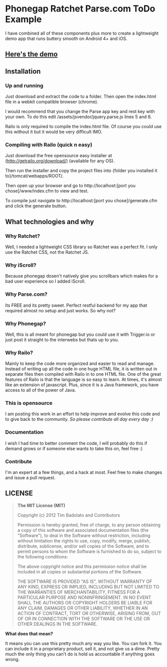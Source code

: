 # Phonegap Ratchet Parse.com ToDo Example

I have combined all of these components plus more to create a lightweight demo app that runs buttery smooth on Android 4+ and iOS.

## [Here's the demo](http://outerplex.com/Phonegap-Ratchet-Parse.com-ToDo-Example "Did I mention it's awesome!")

## Installation

### Up and running

Just download and extract the code to a folder. Then open the index.html file in a webkit compatible browser (chrome).

I would recommend that you change the Parse app key and rest key with your own. To do this edit /assets/jsvendor/jquery.parse.js lines 5 and 6.

Railo is only required to compile the index.html file. Of course you could use this without it but it would be very difficult IMO.

### Compiling with Railo (quick n easy)

Just download the free opensource easy installer at (http://getrailo.org/download/) (available for any OS). 

Then run the installer and copy the project files into {folder you installed it to}/tomcat/webapps/ROOT/. 

Then open up your browser and go to http://localhost:[port you chose]/www/index.cfm to view and test. 

To compile just navigate to http://localhost:[port you chose]/generate.cfm and click the generate button.

## What technologies and why

### Why Ratchet?

Well, I needed a lightweight CSS library so Ratchet was a perfect fit. I only use the Ratchet CSS, not the Ratchet JS.

### Why iScroll?

Because phonegap dosen't natively give you scrollbars which makes for a bad user experience so I added iScroll.

### Why Parse.com?

Its FREE and its pretty sweet. Perfect restful backend for my app that required almost no setup and just works. So why not?

### Why Phonegap? 

Well, this is all meant for phonegap but you could use it with Trigger.io or just post it straight to the interwebs but thats up to you.

### Why Railo?

Mainly to keep the code more organized and easier to read and manage. Instead of writing up all the code in one huge HTML file, it is written out in separate files then compiled with Railo in to one HTML file. One of the great features of Railo is that the language is so easy to learn. At times, it's almost like an extension of javascript. Plus, since it is a Java framework, you have access to all of the power of Java.

### This is opensource

I am posting this work in an effort to help improve and evolve this code and to give back to the community. *So please contribute all day every day :)*

### Documentation

I wish I had time to better comment the code, I will probably do this if demand grows or if someone else wants to take this on, feel free :)

### Contribute

I'm an expert at a few things, and a hack at most. Feel free to make changes and issue a pull request.

## LICENSE

>**The MIT License (MIT)**
>
>Copyright (c) 2012 Tim Badolato and Contributors
>
>Permission is hereby granted, free of charge, to any person obtaining a copy of this software and associated documentation files (the "Software"), to deal in the Software without restriction, including without limitation the rights to use, copy, modify, merge, publish, distribute, sublicense, and/or sell copies of the Software, and to permit persons to whom the Software is furnished to do so, subject to the following conditions:
>
>The above copyright notice and this permission notice shall be included in all copies or substantial portions of the Software.
>
>THE SOFTWARE IS PROVIDED "AS IS", WITHOUT WARRANTY OF ANY KIND, EXPRESS OR IMPLIED, INCLUDING BUT NOT LIMITED TO THE WARRANTIES OF MERCHANTABILITY, FITNESS FOR A PARTICULAR PURPOSE AND NONINFRINGEMENT. IN NO EVENT SHALL THE AUTHORS OR COPYRIGHT HOLDERS BE LIABLE FOR ANY CLAIM, DAMAGES OR OTHER LIABILITY, WHETHER IN AN ACTION OF CONTRACT, TORT OR OTHERWISE, ARISING FROM, OUT OF OR IN CONNECTION WITH THE SOFTWARE OR THE USE OR OTHER DEALINGS IN THE SOFTWARE.

**What does that mean?**

It means you can use this pretty much any way you like. You can fork it. You can include it in a proprietary product, sell it, and not give us a dime. Pretty much the only thing you can't do is hold us accountable if anything goes wrong.
